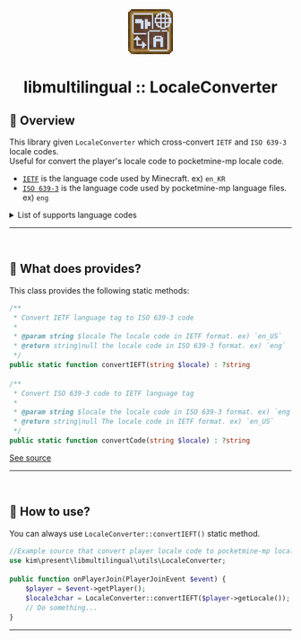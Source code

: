 <div align="center">
  <a href="https://github.com/presentkim-pm/libmultilingual" target="_blank">
    <img src="https://raw.githubusercontent.com/presentkim-pm/libmultilingual/main/assets/icon.png" alt="Logo" width="80" height="80"/>
  </a>
  <h1>libmultilingual :: LocaleConverter</h1>
</div>

## :tada: Overview
This library given `LocaleConverter` which cross-convert `IETF` and `ISO 639-3` locale codes.  
Useful for convert the player's locale code to pocketmine-mp locale code.  
- [`IETF`](https://en.wikipedia.org/wiki/IETF_language_tag) is the language code used by Minecraft. ex) `en_KR`
- [`ISO 639-3`](https://en.wikipedia.org/wiki/ISO_639-3) is the language code used by pocketmine-mp language files. ex) `eng`


<details>
<summary>List of supports language codes</summary>

|             Name              |             IETF             | ISO 639-3  |
|:-----------------------------:|:----------------------------:|:----------:|
|         English (US)          |            en_US             |    eng     |
|         English (UK)          |            en_GB             |    eng     |
|     Deutsch (Deutschland)     |            de_DE             |    ger     |
|       Español (España)        |            es_ES             |    spa     |
|       Español (México)        |            es_MX             |    spa     |
|       Français (France)       |            fr_FR             |    fre     |
|       Français (Canada)       |            fr_CA             |    fre     |
|       Italiano (Italia)       |            it_IT             |    ita     |
|           日本語 (日本)            |            ja_JP             |    jpn     |
|          한국어 (대한민국)           |            ko_KR             |    kor     |
|      Português (Brasil)       |            pt_BR             |    por     |
|     Português (Portugal)      |            pt_PT             |    por     |
|       Русский (Россия)        |            ru_RU             |    rus     |
|             简体中文              |            zh_CN             |    chs     |
|             繁體中文              |            zh_TW             |    chs     |
|    Nederlands (Nederland)     |            nl_NL             |    nld     |
|        Български (BG)         |            bg_BG             |    bul     |
|   Čeština (Česká republika)   |            cs_CZ             |    cze     |
|          Dansk (DA)           |            da_DK             |    dan     |
|       Ελληνικά (Ελλάδα)       |            el_GR             |    gre     |
|         Suomi (Suomi)         |            fi_FI             |    fin     |
|          Magyar (HU)          |            hu_HU             |    hun     |
| Bahasa Indonesia (Indonesia)  |            id_ID             |    ind     |
|     Norsk bokmål (Norge)      |            nb_NO             |    nor     |
|          Polski (PL)          |            pl_PL             |    pol     |
|        Slovensky (SK)         |            sk_SK             |    slo     |
|       Svenska (Sverige)       |            sv_SE             |    swe     |
|       Türkçe (Türkiye)        |            tr_TR             |    tur     |
|     Українська (Україна)      |            uk_UA             |    ukr     |

The list was taken from language_names.json in the Minecraft resource.
> from [github@ZtechNetwork/MCBVanillaResourcePack](https://github.com/ZtechNetwork/MCBVanillaResourcePack/blob/cd647b3/texts/language_names.json)

I created this mapping data by referring to the dataset on the site below.
> from [github@datasets/language-codes](http://github.com/datasets/language-codes/blob/d8f5a13/data/language-codes-3b2.csv)
</details>

-----
<br/>

## :book: What does provides?
This class provides the following static methods:
```php
/**
 * Convert IETF language tag to ISO 639-3 code
 *
 * @param string $locale The locale code in IETF format. ex) `en_US`
 * @return string|null the locale code in ISO 639-3 format. ex) `eng`
 */
public static function convertIEFT(string $locale) : ?string

/**
 * Convert ISO 639-3 code to IETF language tag
 *
 * @param string $locale the locale code in ISO 639-3 format. ex) `eng`
 * @return string|null The locale code in IETF format. ex) `en_US`
 */
public static function convertCode(string $locale) : ?string
```
[See source](https://github.com/presentkim-pm/libmultilingual/blob/main/src/kim/present/libmultilingual/utils/LocalConverter.php)

-----
<br/>

## :book: How to use?
You can always use `LocaleConverter::convertIEFT()` static method.
```php
//Example source that convert player locale code to pocketmine-mp locale code.  
use kim\present\libmultilingual\utils\LocaleConverter;

public function onPlayerJoin(PlayerJoinEvent $event) {
    $player = $event->getPlayer();
    $locale3char = LocaleConverter::convertIEFT($player->getLocale());
    // Do something...
}
```

-----
